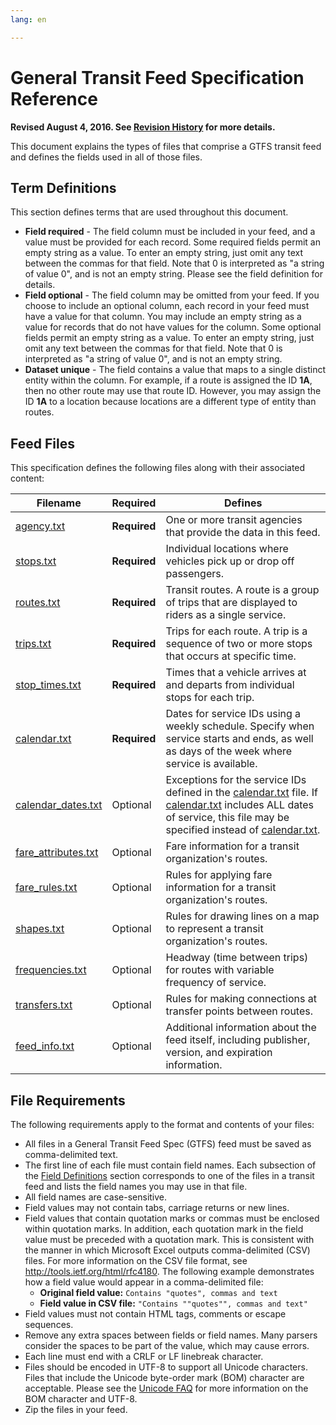 ```yaml
---
lang: en

---
```

# General Transit Feed Specification Reference

**Revised August 4, 2016. See [Revision History](https://github.com/google/transit/blob/master/gtfs/CHANGES.md) for more details.**

This document explains the types of files that comprise a GTFS transit feed and defines the fields used in all of those files.

## Term Definitions

This section defines terms that are used throughout this document.

* **Field required** - The field column must be included in your feed, and a value must be provided for each record. Some required fields permit an empty string as a value. To enter an empty string, just omit any text between the commas for that field. Note that 0 is interpreted as "a string of value 0", and is not an empty string. Please see the field definition for details.
* **Field optional** - The field column may be omitted from your feed. If you choose to include an optional column, each record in your feed must have a value for that column. You may include an empty string as a value for records that do not have values for the column. Some optional fields permit an empty string as a value. To enter an empty string, just omit any text between the commas for that field. Note that 0 is interpreted as "a string of value 0", and is not an empty string.
* **Dataset unique** - The field contains a value that maps to a single distinct entity within the column. For example, if a route is assigned the ID **1A**, then no other route may use that route ID. However, you may assign the ID **1A** to a location because locations are a different type of entity than routes.

## Feed Files

This specification defines the following files along with their associated content:

|  Filename | Required | Defines |
|  ------ | ------ | ------ |
|  [agency.txt](#agency) | **Required** | One or more transit agencies that provide the data in this feed. |
|  [stops.txt](#stops) | **Required** | Individual locations where vehicles pick up or drop off passengers. |
|  [routes.txt](#routes) | **Required** | Transit routes. A route is a group of trips that are displayed to riders as a single service. |
|  [trips.txt](#trips)  | **Required** | Trips for each route. A trip is a sequence of two or more stops that occurs at specific time. |
|  [stop_times.txt](#stop_times)  | **Required** | Times that a vehicle arrives at and departs from individual stops for each trip. |
|  [calendar.txt](#calendar)  | **Required** | Dates for service IDs using a weekly schedule. Specify when service starts and ends, as well as days of the week where service is available. |
|  [calendar_dates.txt](#calendar_dates)  | Optional | Exceptions for the service IDs defined in the [calendar.txt](#calendar) file. If [calendar.txt](#calendar) includes ALL dates of service, this file may be specified instead of [calendar.txt](#calendar). |
|  [fare_attributes.txt](#fare_attributes)  | Optional | Fare information for a transit organization's routes. |
|  [fare_rules.txt](#fare_rules)  | Optional | Rules for applying fare information for a transit organization's routes. |
|  [shapes.txt](#shapes)  | Optional | Rules for drawing lines on a map to represent a transit organization's routes. |
|  [frequencies.txt](#frequencies)  | Optional | Headway (time between trips) for routes with variable frequency of service. |
|  [transfers.txt](#transfers)  | Optional | Rules for making connections at transfer points between routes. |
|  [feed_info.txt](#feed_info)  | Optional | Additional information about the feed itself, including publisher, version, and expiration information. |

## File Requirements

The following requirements apply to the format and contents of your files:

* All files in a General Transit Feed Spec (GTFS) feed must be saved as comma-delimited text.
* The first line of each file must contain field names. Each subsection of the [Field Definitions](#Field-Definitions) section corresponds to one of the files in a transit feed and lists the field names you may use in that file.
* All field names are case-sensitive.
* Field values may not contain tabs, carriage returns or new lines.
* Field values that contain quotation marks or commas must be enclosed within quotation marks. In addition, each quotation mark in the field value must be preceded with a quotation mark. This is consistent with the manner in which Microsoft Excel outputs comma-delimited (CSV) files. For more information on the CSV file format, see http://tools.ietf.org/html/rfc4180.
The following example demonstrates how a field value would appear in a comma-delimited file:
  * **Original field value:** `Contains "quotes", commas and text`
  * **Field value in CSV file:** `"Contains ""quotes"", commas and text"`
* Field values must not contain HTML tags, comments or escape sequences.
* Remove any extra spaces between fields or field names. Many parsers consider the spaces to be part of the value, which may cause errors.
* Each line must end with a CRLF or LF linebreak character.
* Files should be encoded in UTF-8 to support all Unicode characters. Files that include the Unicode byte-order mark (BOM) character are acceptable. Please see the [Unicode FAQ](http://unicode.org/faq/utf_bom.html#BOM) for more information on the BOM character and UTF-8.
* Zip the files in your feed.